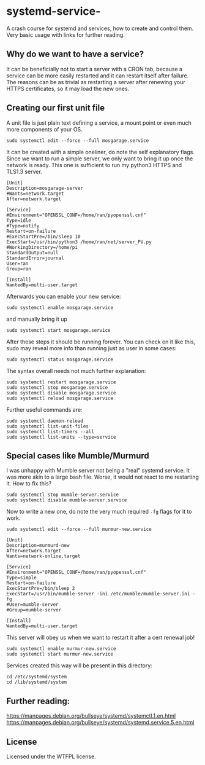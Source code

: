 # systemd-service-

A crash course for systemd and services, how to create and control them. Very basic usage with links for further reading.

## Why do we want to have a service?

It can be beneficially not to start a server with a CRON tab, because a service can be more easily restarted and it can restart itself after failure. The reasons can be as trivial as restarting a server after renewing your HTTPS certificates, so it may load the new ones.

## Creating our first unit file

A unit file is just plain text defining a service, a mount point or even much more components of your OS.

```
sudo systemctl edit --force --full mosgarage.service
```
It can be created with a simple oneliner, do note the self explanatory flags. Since we want to run a simple server, we only want to bring it up once the network is ready. This one is sufficient to run my python3 HTTPS and TLS1.3 server.

```
[Unit]
Description=mosgarage-server
#Wants=network.target
After=network.target

[Service]
#Environment="OPENSSL_CONF=/home/ran/pyopenssl.cnf"
Type=idle
#Type=notify
Restart=on-failure
#ExecStartPre=/bin/sleep 10
ExecStart=/usr/bin/python3 /home/ran/net/server_PV.py
#WorkingDirectory=/home/pi
StandardOutput=null
StandardError=journal
User=ran
Group=ran

[Install]
WantedBy=multi-user.target
```

Afterwards you can enable your new service:

```
sudo systemctl enable mosgarage.service
```

and manually bring it up

```
sudo systemctl start mosgarage.service
```

After these steps it should be running forever. You can check on it like this, sudo may reveal more info than running just as user in some cases:
```
sudo systemctl status mosgarage.service
```
The syntax overall needs not much further explanation:
```
sudo systemctl restart mosgarage.service
sudo systemctl stop mosgarage.service
sudo systemctl disable mosgarage.service
sudo systemctl reload mosgarage.service
```
Further useful commands are:
```
sudo systemctl daemon-reload
sudo systemctl list-unit-files
sudo systemctl list-timers --all
sudo systemctl list-units --type=service
```

## Special cases like Mumble/Murmurd

I was unhappy with Mumble server not being a "real" systemd service. It was more akin to a large bash file. Worse, it would not react to me restarting it. How to fix this?

```
sudo systemctl stop mumble-server.service
sudo systemctl disable mumble-server.service
```

Now to write a new one, do note the very much required ```-fg``` flags for it to work.

```
sudo systemctl edit --force --full murmur-new.service
```

```
[Unit]
Description=murmurd-new
After=network.target
Wants=network-online.target

[Service]
#Environment="OPENSSL_CONF=/home/ran/pyopenssl.cnf"
Type=simple
Restart=on-failure
ExecStartPre=/bin/sleep 2
ExecStart=/usr/bin/mumble-server -ini /etc/mumble/mumble-server.ini -fg
#User=mumble-server
#Group=mumble-server

[Install]
WantedBy=multi-user.target
```
This server will obey us when we want to restart it after a cert renewal job!

```
sudo systemctl enable murmur-new.service
sudo systemctl start murmur-new.service
```

Services created this way will be present in this directory:

```
cd /etc/systemd/system
cd /lib/systemd/system
```

## Further reading:

https://manpages.debian.org/bullseye/systemd/systemctl.1.en.html  
https://manpages.debian.org/bullseye/systemd/systemd.service.5.en.html  


## License
Licensed under the WTFPL license.
